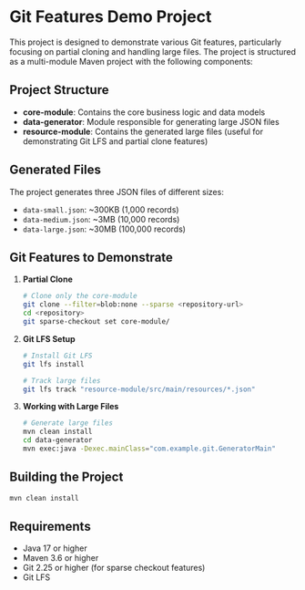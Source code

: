 # Git Features Demo Project

This project is designed to demonstrate various Git features, particularly focusing on partial cloning and handling large files. The project is structured as a multi-module Maven project with the following components:

## Project Structure

- **core-module**: Contains the core business logic and data models
- **data-generator**: Module responsible for generating large JSON files
- **resource-module**: Contains the generated large files (useful for demonstrating Git LFS and partial clone features)

## Generated Files

The project generates three JSON files of different sizes:
- `data-small.json`: ~300KB (1,000 records)
- `data-medium.json`: ~3MB (10,000 records)
- `data-large.json`: ~30MB (100,000 records)

## Git Features to Demonstrate

1. **Partial Clone**
   ```bash
   # Clone only the core-module
   git clone --filter=blob:none --sparse <repository-url>
   cd <repository>
   git sparse-checkout set core-module/
   ```

2. **Git LFS Setup**
   ```bash
   # Install Git LFS
   git lfs install
   
   # Track large files
   git lfs track "resource-module/src/main/resources/*.json"
   ```

3. **Working with Large Files**
   ```bash
   # Generate large files
   mvn clean install
   cd data-generator
   mvn exec:java -Dexec.mainClass="com.example.git.GeneratorMain"
   ```

## Building the Project

```bash
mvn clean install
```

## Requirements

- Java 17 or higher
- Maven 3.6 or higher
- Git 2.25 or higher (for sparse checkout features)
- Git LFS <!-- Add build status badge - Branch: feature/update-readme-badges -->
